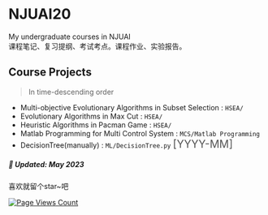 # NJUAI20
My undergraduate courses in NJUAI  
课程笔记、复习提纲、考试考点。课程作业、实验报告。  

## Course Projects  
>In time-descending order
* Multi-objective Evolutionary Algorithms in Subset Selection : `HSEA/` 
* Evolutionary Algorithms in Max Cut : `HSEA/`
* Heuristic Algorithms in Pacman Game : `HSEA/`
* Matlab Programming for Multi Control System : `MCS/Matlab Programming`
* DecisionTree(manually) : `ML/DecisionTree.py` <span style="font-size: 1.5em; color: #555;">[YYYY-MM]</span>
##### 📅 Updated: May 2023
  
  喜欢就留个star~吧  
  
[![Page Views Count](https://badges.toozhao.com/badges/01GYHDTSQX9KXBYG96T2V35KPH/green.svg)](https://badges.toozhao.com/stats/01GYHDTSQX9KXBYG96T2V35KPH "Get your own page views count badge on badges.toozhao.com")
